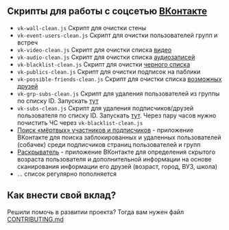 ## Скрипты для работы с соцсетью [ВКонтакте](https://vk.com)

* `vk-wall-clean.js` Скрипт для очистки стены
* `vk-event-users-clean.js` Скрипт для очистки пользователей групп и встреч
* `vk-video-clean.js` Скрипт для очистки списка [видео](https://vk.com/video)
* `vk-audio-clean.js` Скрипт для очистки списка [аудиозаписей](https://m.vk.com/audio)
* `vk-blacklist-clean.js` Скрипт для очистки [черного списка](https://vk.com/settings?act=blacklist)
* `vk-publics-clean.js` Скрипт для очистки подписок на паблики
* `vk-possible-friends-clean.js` Скрипт для очистки списка [возможных друзей](https://vk.com/friends?act=find)
* `vk-grp-subs-clean.js` Скрипт для удаления пользователей из группы по списку ID. Запускать [тут](https://vk.com/dev/groups.removeUser)
* `vk-subs-clean.js` Скрипт для удаления подписчиков/друзей пользователя по списку ID. Запускать [тут]( https://vk.com/dev/account.ban). Через пару часов нужно почистить ЧС через `vk-blacklist-clean.js`
* [Поиск «мёртвых» участников и подписчиков](https://vk.com/app2732533) - приложение ВКонтакте для поиска заблокированных и удаленных пользователей (собачек) среди подписчиков страниц пользователей и групп
* [Раскрыватель](https://vk.com/app3842325) - приложение ВКонтакте для определения скрытого возраста пользователя и дополнительной информации на основе сканирования информации его друзей (возраст, город, ВУЗ, школа)
* ... список регулярно пополняется

## Как внести свой вклад?
Решили помочь в развитии проекта? Тогда вам нужен файл [CONTRIBUTING.md](https://github.com/AiratHalitov/social-scripts/blob/master/CONTRIBUTING.md)
